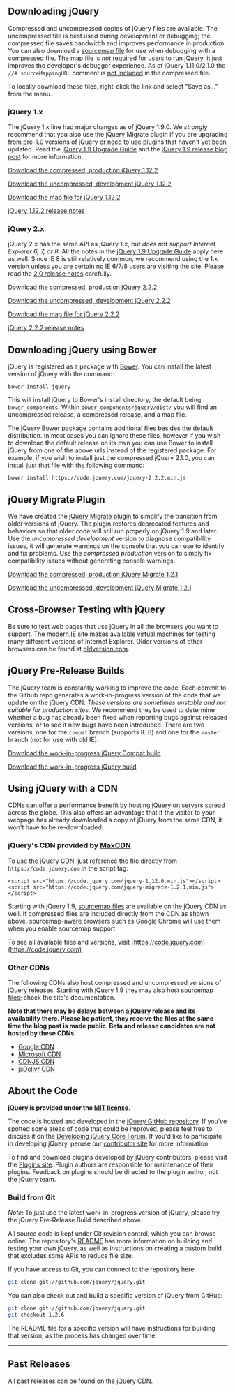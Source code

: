 <script>{
	"title": "Download jQuery",
	"customFields": [
		{ "key": "hide_title", "value": 1 }
	]
}</script>

## Downloading jQuery

Compressed and uncompressed copies of jQuery files are available. The uncompressed file is best used during development or debugging; the compressed file saves bandwidth and improves performance in production.
You can also download a [sourcemap file](http://www.html5rocks.com/en/tutorials/developertools/sourcemaps/) for use when debugging with a compressed file.
The map file is _not_ required for users to run jQuery, it just improves the developer's debugger experience.
As of jQuery 1.11.0/2.1.0 the `//# sourceMappingURL` comment is [not included](https://blog.jquery.com/2014/01/24/jquery-1-11-and-2-1-released/) in the compressed file.

To locally download these files, right-click the link and select "Save as..." from the menu.

### jQuery 1.x

The jQuery 1.x line had major changes as of jQuery 1.9.0. We _strongly_
recommend that you also use the jQuery Migrate plugin if you are upgrading from
pre-1.9 versions of jQuery or need to use plugins that haven't yet been updated.
Read the [jQuery 1.9 Upgrade Guide](https://jquery.com/upgrade-guide/1.9/)
and the [jQuery 1.9 release blog post](https://blog.jquery.com/2013/01/15/jquery-1-9-final-jquery-2-0-beta-migrate-final-released/)
for more information.

<a href="https://code.jquery.com/jquery-1.12.2.min.js" download>Download the compressed, production jQuery 1.12.2</a>

<a href="https://code.jquery.com/jquery-1.12.2.js" download>Download the uncompressed, development jQuery 1.12.2</a>

<a href="https://code.jquery.com/jquery-1.12.2.min.map" download>Download the map file for jQuery 1.12.2</a>

[jQuery 1.12.2 release
notes](https://blog.jquery.com/2016/03/17/jquery-1-12-2-and-2-2-2-released/)

### jQuery 2.x

jQuery 2.x has the same API as jQuery 1.x, but _does not support Internet Explorer 6, 7, or 8_.
All the notes in the [jQuery 1.9 Upgrade Guide](https://jquery.com/upgrade-guide/1.9/) apply here as well.
Since IE 8 is still relatively common, we recommend using the 1.x version unless you
are certain no IE 6/7/8 users are visiting the site.
Please read the [2.0 release notes](https://blog.jquery.com/2013/04/18/jquery-2-0-released/) carefully.

<a href="https://code.jquery.com/jquery-2.2.2.min.js" download>Download the compressed, production jQuery 2.2.2</a>

<a href="https://code.jquery.com/jquery-2.2.2.js" download>Download the uncompressed, development jQuery 2.2.2</a>

<a href="https://code.jquery.com/jquery-2.2.2.min.map" download>Download the map file for jQuery 2.2.2</a>

[jQuery 2.2.2 release
notes](https://blog.jquery.com/2016/03/17/jquery-1-12-2-and-2-2-2-released/)

## Downloading jQuery using Bower
jQuery is registered as a package with [Bower](http://bower.io). You can install the latest version of jQuery with the command:
```
bower install jquery
```
This will install jQuery to Bower's install directory, the default being `bower_components`. Within `bower_components/jquery/dist/` you will find an uncompressed release, a compressed release, and a map file.

The jQuery Bower package contains additional files besides the default distribution. In most cases you can ignore these files, however if you wish to download the default release on its own you can use Bower to install jQuery from one of the above urls instead of the registered package. For example, if you wish to install just the compressed jQuery 2.1.0, you can install just that file with the following command:
```
bower install https://code.jquery.com/jquery-2.2.2.min.js
```

## jQuery Migrate Plugin

We have created the [jQuery Migrate plugin](https://github.com/jquery/jquery-migrate/#readme)
to simplify the transition from older versions of jQuery. The plugin restores deprecated features and behaviors so that older code will still run properly on jQuery 1.9 and later. Use the _uncompressed development_ version to diagnose compatibility issues, it will generate warnings on the console that you can use to identify and fix problems. Use the _compressed production_ version to simply fix compatibility issues without generating console warnings.

<a href="https://code.jquery.com/jquery-migrate-1.2.1.min.js" download>Download the compressed, production jQuery Migrate 1.2.1</a>

<a href="https://code.jquery.com/jquery-migrate-1.2.1.js" download>Download the uncompressed, development jQuery Migrate 1.2.1</a>

## Cross-Browser Testing with jQuery

Be sure to test web pages that use jQuery in all the browsers you want to support. The [modern.IE](https://modern.ie/) site makes available [virtual machines](https://modern.ie/en-us/virtualization-tools#downloads) for testing many different versions of Internet Explorer. Older versions of other browsers can be found at [oldversion.com](http://oldversion.com/).

## jQuery Pre-Release Builds

The jQuery team is constantly working to improve the code. Each commit to the Github repo generates a work-in-progress version of the code that we update on the jQuery CDN. _These versions are sometimes unstable and not suitable for production sites._ We recommend they be used to determine whether a bug has already been fixed when reporting bugs against released versions, or to see if new bugs have been introduced. There are two versions, one for the `compat` branch (supports IE 8) and one for the `master` branch (not for use with old IE).

<a href="https://code.jquery.com/jquery-compat-git.js" download>Download the work-in-progress jQuery Compat build</a>

<a href="https://code.jquery.com/jquery-git.js" download>Download the work-in-progress jQuery build</a>

## Using jQuery with a CDN

[CDNs](https://en.wikipedia.org/wiki/Content_delivery_network) can offer a performance benefit by hosting jQuery on servers spread across the globe. This also offers an advantage that
if the visitor to your webpage has already downloaded a copy of jQuery from the same CDN, it won't have to be re-downloaded.

### jQuery's CDN provided by [MaxCDN](https://www.maxcdn.com)

To use the jQuery CDN, just reference the file directly from `https://code.jquery.com` in the script tag:
```
<script src="https://code.jquery.com/jquery-1.12.0.min.js"></script>
<script src="https://code.jquery.com/jquery-migrate-1.2.1.min.js"></script>
```

Starting with jQuery 1.9, [sourcemap files](https://blog.jquery.com/2013/01/09/jquery-1-9-rc1-and-migrate-rc1-released/#sourcemaps) are available on the jQuery CDN as well. If compressed files are included directly from the CDN as shown above, sourcemap-aware browsers such as Google Chrome will use them when you enable sourcemap support.

To see all available files and versions, visit [https://code.jquery.com](https://code.jquery.com)

### Other CDNs

The following CDNs also host compressed and uncompressed versions of jQuery releases. Starting with jQuery 1.9 they may also host [sourcemap files](https://blog.jquery.com/2013/01/09/jquery-1-9-rc1-and-migrate-rc1-released/#sourcemaps); check the site's documentation.

**Note that there may be delays between a jQuery release and its availability there. Please be patient, they receive the files at the same time the blog post is made public. Beta and release candidates are not hosted by these CDNs.**

* [Google CDN](https://developers.google.com/speed/libraries/devguide#jquery)
* [Microsoft CDN](https://www.asp.net/ajaxlibrary/cdn.ashx#jQuery_Releases_on_the_CDN_0)
* [CDNJS CDN](https://cdnjs.com/libraries/jquery/)
* [jsDelivr CDN](https://www.jsdelivr.com/#!jquery)

## About the Code

**jQuery is provided under the <a href="https://jquery.org/license/">MIT license</a>.**

The code is hosted and developed in the [jQuery GitHub repository](https://github.com/jquery/jquery). If you've spotted some areas of code that could be improved, please feel free to discuss it on the [Developing jQuery Core Forum](https://forum.jquery.com/developing-jquery-core). If you'd like to participate in developing jQuery, peruse our [contributor site](https://contribute.jquery.org) for more information.

To find and download plugins developed by jQuery contributors, please visit the <a href="https://plugins.jquery.com/">Plugins site</a>. Plugin authors are responsible for maintenance of their plugins. Feedback on plugins should be directed to the plugin author, not the jQuery team.

### Build from Git

*Note:* To just use the latest work-in-progress version of jQuery, please try the jQuery Pre-Release Build described above.

All source code is kept under Git revision control, which you can browse online. The repository's <a href="https://github.com/jquery/jquery/blob/master/README.md">README</a> has more information on building and testing your own jQuery, as well as instructions on creating a custom build that excludes some APIs to reduce file size.

If you have access to Git, you can connect to the repository here:

``` bash
git clone git://github.com/jquery/jquery.git
```

You can also check out and build a specific version of jQuery from GitHub:

``` bash
git clone git://github.com/jquery/jquery.git
git checkout 1.2.6
```

The README file for a specific version will have instructions for building that version, as the process has changed over time.

***

## Past Releases

All past releases can be found on the [jQuery CDN](https://code.jquery.com).

